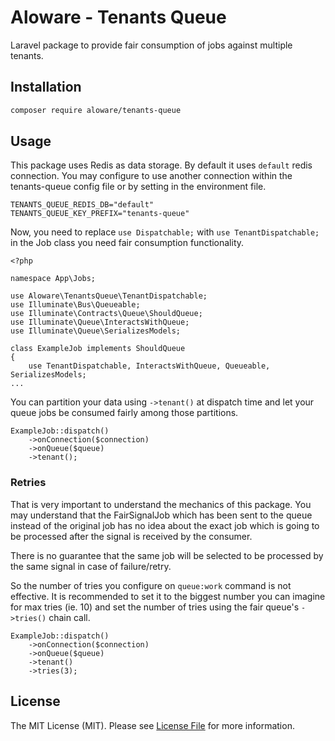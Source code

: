 # Aloware - Tenants Queue

Laravel package to provide fair consumption of jobs against multiple tenants.

## Installation
```sh
composer require aloware/tenants-queue
```

## Usage
This package uses Redis as data storage. By default it uses `default`
redis connection. You may configure to use another connection within
the tenants-queue config file or by setting in the environment file.

```
TENANTS_QUEUE_REDIS_DB="default"
TENANTS_QUEUE_KEY_PREFIX="tenants-queue"
```

Now, you need to replace `use Dispatchable;` with `use TenantDispatchable;`
in the Job class you need fair consumption functionality.
```
<?php

namespace App\Jobs;

use Aloware\TenantsQueue\TenantDispatchable;
use Illuminate\Bus\Queueable;
use Illuminate\Contracts\Queue\ShouldQueue;
use Illuminate\Queue\InteractsWithQueue;
use Illuminate\Queue\SerializesModels;

class ExampleJob implements ShouldQueue
{
    use TenantDispatchable, InteractsWithQueue, Queueable, SerializesModels;
...
```

You can partition your data using `->tenant()` at dispatch time
and let your queue jobs be consumed fairly among those partitions.
```
ExampleJob::dispatch()
    ->onConnection($connection)
    ->onQueue($queue)
    ->tenant();
```

### Retries
That is very important to understand the mechanics of this package.
You may understand that the FairSignalJob which has been sent to the
queue instead of the original job has no idea about the exact job which is
going to be processed after the signal is received by the consumer.

There is no guarantee that the same job will
be selected to be processed by the same signal in case of failure/retry.

So the number of tries you configure on `queue:work` command is not
effective. It is recommended to set it to the biggest number you
can imagine for max tries (ie. 10) and set the number of tries using
the fair queue's `->tries()` chain call.
```
ExampleJob::dispatch()
    ->onConnection($connection)
    ->onQueue($queue)
    ->tenant()
    ->tries(3);
```

## License
The MIT License (MIT). Please see [License File](LICENSE.md) for more information.
